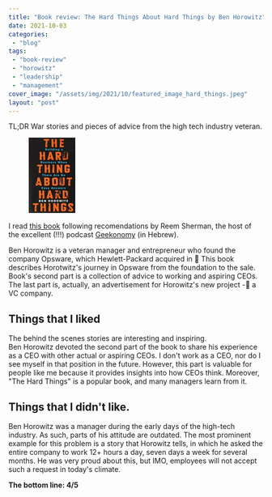 ```yaml
---
title: "Book review: The Hard Things About Hard Things by Ben Horowitz"
date: 2021-10-03
categories: 
 - "blog"
tags: 
 - "book-review"
 - "horowitz"
 - "leadership"
 - "management"
cover_image: "/assets/img/2021/10/featured_image_hard_things.jpeg"
layout: "post"
---
```


TL;DR War stories and pieces of advice from the high tech industry veteran.

<div class="wp-block-image"><figure class="alignright size-thumbnail"><a href="https://www.amazon.com/Hard-Thing-About-Things-Building/dp/0062273205"><img src="/assets/img/2021/10/image.png" alt="" class="wp-image-3896"></a></figure></div>

I read [this book](https://www.amazon.com/Hard-Thing-About-Things-Building/dp/0062273205) following recomendations by Reem Sherman, the host of the excellent (!!!) podcast [Geekonomy](https://geekonomy.net) (in Hebrew).

Ben Horowitz is a veteran manager and entrepreneur who found the company Opsware, which Hewlett-Packard acquired in  This book describes Horotwitz's journey in Opsware from the foundation to the sale. Book's second part is a collection of advice to working and aspiring CEOs. The last part is, actually, an advertisement for Horowitz's new project - a VC company.

## Things that I liked

The behind the scenes stories are interesting and inspiring.<br>Ben Horowitz devoted the second part of the book to share his experience as a CEO with other actual or aspiring CEOs. I don't work as a CEO, nor do I see myself in that position in the future. However, this part is valuable for people like me because it provides insights into how CEOs think. Moreover, "The Hard Things" is a popular book, and many managers learn from it.

## Things that I didn't like.

Ben Horowitz was a manager during the early days of the high-tech industry. As such, parts of his attitude are outdated. The most prominent example for this problem is a story that Horowitz tells, in which he asked the entire company to work 12+ hours a day, seven days a week for several months. He was very proud about this, but IMO, employees will not accept such a request in today's climate.

**The bottom line: 4/5**
